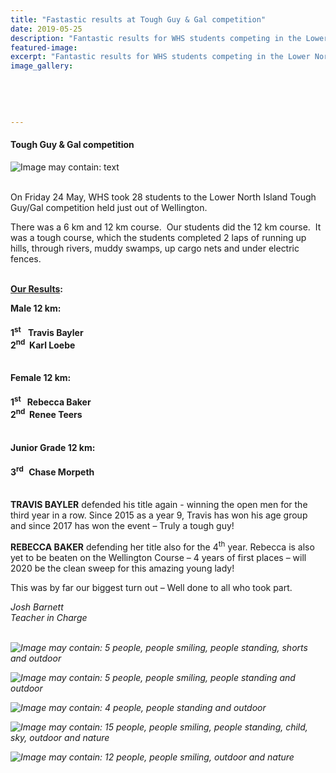 ```yaml
---
title: "Fastastic results at Tough Guy & Gal competition"
date: 2019-05-25
description: "Fantastic results for WHS students competing in the Lower North Island Tough Guy & Gal competition held..."
featured-image: 
excerpt: "Fantastic results for WHS students competing in the Lower North Island Tough Guy & Gal competition held just out of Wellington."
image_gallery:
	
	
	
	
	
---
```


<h4>Tough Guy &amp; Gal&nbsp;competition</h4>
<p><img src="https://scontent-syd2-1.xx.fbcdn.net/v/t1.0-9/61731311_2227641590618340_7327953521171496960_n.jpg?_nc_cat=111&amp;_nc_ht=scontent-syd2-1.xx&amp;oh=b2798760af57e00b1c5c6bc97a07bd28&amp;oe=5D6361E2" alt="Image may contain: text" /></p>
<p><br />On Friday 24&nbsp;May, WHS took 28 students to the Lower North Island Tough Guy/Gal competition held just out of Wellington.</p>
<p>There was a 6 km and 12 km course.&nbsp; Our students did the 12 km course.&nbsp; It was a tough course, which the students completed 2 laps of running up hills, through rivers, muddy swamps, up cargo nets and under electric fences.</p>
<p><span style="text-decoration: underline;"><br /><strong>Our Results</strong></span><strong>:</strong></p>
<p><strong>Male 12 km:</strong></p>
<h4>1<sup>st&nbsp; &nbsp;&nbsp;</sup>Travis Bayler <br /><span>2</span><sup>nd</sup><span>&nbsp; Karl Loebe</span>&nbsp;</h4>
<p><strong><br />Female 12 km:</strong></p>
<h4><span><span>1</span><sup>st</sup><span>&nbsp; &nbsp;Rebecca Baker <br />2</span><sup>nd</sup><span>&nbsp; Renee Teers</span></span></h4>
<p><strong><br />Junior Grade 12 km:</strong></p>
<h4>3<sup>rd&nbsp; &nbsp;</sup>Chase Morpeth&nbsp;</h4>
<p><br /><strong>TRAVIS BAYLER</strong> defended his title again - winning the open men for the third year in a row. Since 2015 as a year 9, Travis has won his age group and since 2017 has won the event &ndash; Truly a tough guy!</p>
<p><strong>REBECCA BAKER</strong> defending her title also for the 4<sup>th</sup> year. Rebecca is also yet to be beaten on the Wellington Course &ndash; 4 years of first places &ndash; will 2020 be the clean sweep for this amazing young lady!</p>
<p>This was by far our biggest turn out &ndash; Well done to all who took part.</p>
<p><em>Josh Barnett</em><br /><em>Teacher in Charge<br /><br /></em></p>
<p><em><img src="https://scontent-syd2-1.xx.fbcdn.net/v/t1.0-9/61306131_2227632627285903_8330846462304845824_n.jpg?_nc_cat=108&amp;_nc_ht=scontent-syd2-1.xx&amp;oh=d5e185fd0c2dd9486ea83358775903dd&amp;oe=5D5AE999" alt="Image may contain: 5 people, people smiling, people standing, shorts and outdoor" /></em></p>
<p><em><img src="https://scontent-syd2-1.xx.fbcdn.net/v/t1.0-9/61674221_2227632847285881_4764126090073473024_n.jpg?_nc_cat=109&amp;_nc_ht=scontent-syd2-1.xx&amp;oh=8bacd7fd29eddeaf805f4bbbc1f5d0ab&amp;oe=5D5E6B49" alt="Image may contain: 5 people, people smiling, people standing and outdoor" /></em></p>
<p><em><img src="https://scontent-syd2-1.xx.fbcdn.net/v/t1.0-9/61603398_2227633677285798_1160012633051496448_n.jpg?_nc_cat=108&amp;_nc_ht=scontent-syd2-1.xx&amp;oh=ca86a1ec5f84eec45c9bc43c2eb9532f&amp;oe=5D9133A3" alt="Image may contain: 4 people, people standing and outdoor" /></em></p>
<p><em><img src="https://scontent-syd2-1.xx.fbcdn.net/v/t1.0-9/61489481_2227638107285355_410782131162185728_n.jpg?_nc_cat=107&amp;_nc_ht=scontent-syd2-1.xx&amp;oh=f2f09b8d9ab8bd7ae9201360fbfdef4c&amp;oe=5D65651E" alt="Image may contain: 15 people, people smiling, people standing, child, sky, outdoor and nature" /></em></p>
<p><em><img src="https://scontent-syd2-1.xx.fbcdn.net/v/t1.0-9/61435639_2227632460619253_3962015602943459328_n.jpg?_nc_cat=106&amp;_nc_ht=scontent-syd2-1.xx&amp;oh=fe421471080b6bc9c005bea9b802a346&amp;oe=5D56A78F" alt="Image may contain: 12 people, people smiling, outdoor and nature" /></em></p>

